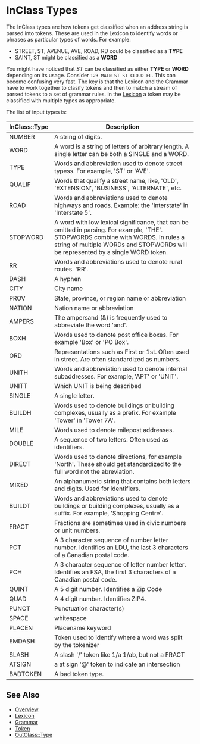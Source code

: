 # InClass Types

The InClass types are how tokens get classified when an address string is parsed into tokens. These are used in the Lexicon to identify words or phrases as particular types of words. For example:

* STREET, ST, AVENUE, AVE, ROAD, RD could be classified as a **TYPE**
* SAINT, ST might be classified as a **WORD**

You might have noticed that *ST* can be classified as either **TYPE** or
**WORD** depending on its usage. Consider ``123 MAIN ST ST CLOUD FL``. This can
become confusing very fast. The key is that the Lexicon and the Grammar have to
work together to clasify tokens and then to match a stream of parsed tokens to
a set of grammar rules. In the [Lexicon](lexicon.md) a token may be classified
with multiple types as appropriate.

The list of input types is:

| InClass::Type | Description |
| ------------- | ----------- |
|   NUMBER    |  A string of digits.|
|   WORD      |  A word is a string of letters of arbitrary length. A single letter can be both a SINGLE and a WORD.|
|   TYPE      |  Words and abbreviation used to denote street typess. For example, 'ST' or 'AVE'.|
|   QUALIF    |  Words that qualify a street name, like, 'OLD', 'EXTENSION', 'BUSINESS', 'ALTERNATE', etc.|
|   ROAD      |  Words and abbreviations used to denote highways and roads. Example: the 'Interstate' in 'Interstate 5'.|
|   STOPWORD  |  A word with low lexical significance, that can be omitted in parsing. For example, 'THE'. STOPWORDS combine with WORDS. In rules a string of multiple WORDs and STOPWORDs will be represented by a single WORD token.|
|   RR        |  Words and abbreviations used to denote rural routes. 'RR'.|
|   DASH      |  A hyphen|
|   CITY      |  City name|
|   PROV      |  State, province, or region name or abbreviation|
|   NATION    |  Nation name or abbreviation|
|   AMPERS    |  The ampersand (&) is frequently used to abbreviate the word 'and'.|
|   BOXH      |  Words used to denote post office boxes. For example 'Box' or 'PO Box'.|
|   ORD       |  Representations such as First or 1st. Often used in street. Are often standardized as numbers.|
|   UNITH     |  Words and abbreviation used to denote internal subaddresses. For example, 'APT' or 'UNIT'.|
|   UNITT     |  Which UNIT is being described|
|   SINGLE    |  A single letter.|
|   BUILDH    |  Words used to denote buildings or building complexes, usually as a prefix. For example 'Tower' in 'Tower 7A'.|
|   MILE      |  Words used to denote milepost addresses.|
|   DOUBLE    |  A sequence of two letters. Often used as identifiers.|
|   DIRECT    |  Words used to denote directions, for example 'North'. These should get standardized to the full word not the abreviation.|
|   MIXED     |  An alphanumeric string that contains both letters and digits. Used for identifiers.|
|   BUILDT    |  Words and abbreviations used to denote buildings or building complexes, usually as a suffix. For example, 'Shopping Centre'.|
|   FRACT     |  Fractions are sometimes used in civic numbers or unit numbers.|
|   PCT       |  A 3 character sequence of number letter number. Identifies an LDU, the last 3 characters of a Canadian postal code.|
|   PCH       |  A 3 character sequence of letter number letter. Identifies an FSA, the first 3 characters of a Canadian postal code.|
|   QUINT     |  A 5 digit number. Identifies a Zip Code|
|   QUAD      |  A 4 digit number. Identifies ZIP4.|
|   PUNCT     |  Punctuation character(s)|
|   SPACE     |  whitespace|
|   PLACEN    |  Placename keyword|
|   EMDASH    |  Token used to identify where a word was split by the tokenizer|
|   SLASH     |  A slash '/' token like 1/a 1/ab, but not a FRACT|
|   ATSIGN    |  a at sign '@' token to indicate an intersection|
|   BADTOKEN  |  A bad token type.|

## See Also

* [Overview](overview.md)
* [Lexicon](lexicon.md)
* [Grammar](grammar.md)
* [Token](token.md)
* [OutClass::Type](outclass.md)

